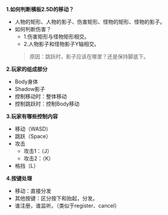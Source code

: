 

**1.如何判断横板2.5D的移动？**
- 人物的矩形、人物的影子、伤害矩形、怪物的矩形、怪物的影子。
- 如何判断伤害？
  - 1.伤害矩形与怪物矩形相交。
  - 2.人物影子和怪物影子Y轴相交。
  > 原因：跳跃时，影子应该在哪里？还是保持脚底下。

**2.玩家的组成部分**
- Body身体
- Shadow影子
- 控制移动时：整体移动
- 控制跳跃时：控制Body移动

**3.玩家有哪些控制内容**
- 移动（WASD）
- 跳跃（Space）
- 攻击
  - 攻击1：（J）
  - 攻击2：（K）
- 格挡（L）

**4.按键处理**
- 移动：直接分发
- 其他按键：区分按下和抬起，分发。
- 谁注册，谁监听。（类似于register、cancel）
